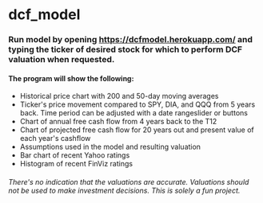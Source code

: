 # dcf_model
### Run model by opening https://dcfmodel.herokuapp.com/ and typing the ticker of desired stock for which to perform DCF valuation when requested. 
#### The program will show the following:
  - Historical price chart with 200 and 50-day moving averages
  - Ticker's price movement compared to SPY, DIA, and QQQ from 5 years back. Time period can be adjusted with a date rangeslider or buttons
  - Chart of annual free cash flow from 4 years back to the T12
  - Chart of projected free cash flow for 20 years out and present value of each year's cashflow
  - Assumptions used in the model and resulting valuation
  - Bar chart of recent Yahoo ratings
  - Histogram of recent FinViz ratings
  

###### There's no indication that the valuations are accurate. Valuations should not be used to make investment decisions. This is solely a fun project.
